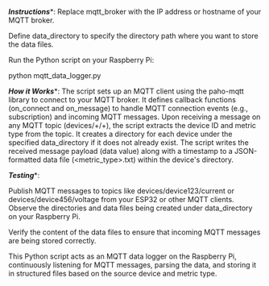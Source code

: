 ***Instructions****:
Replace mqtt_broker with the IP address or hostname of your MQTT broker.

Define data_directory to specify the directory path where you want to store the data files.

Run the Python script on your Raspberry Pi:


python mqtt_data_logger.py

***How it Works****:
The script sets up an MQTT client using the paho-mqtt library to connect to your MQTT broker.
It defines callback functions (on_connect and on_message) to handle MQTT connection events (e.g., subscription) and incoming MQTT messages.
Upon receiving a message on any MQTT topic (devices/+/+), the script extracts the device ID and metric type from the topic.
It creates a directory for each device under the specified data_directory if it does not already exist.
The script writes the received message payload (data value) along with a timestamp to a JSON-formatted data file (<metric_type>.txt) within the device's directory.

***Testing****:

Publish MQTT messages to topics like devices/device123/current or devices/device456/voltage from your ESP32 or other MQTT clients.
Observe the directories and data files being created under data_directory on your Raspberry Pi.

Verify the content of the data files to ensure that incoming MQTT messages are being stored correctly.

This Python script acts as an MQTT data logger on the Raspberry Pi, continuously listening for MQTT messages, parsing the data, and storing it in structured files based on the source device and metric type.
